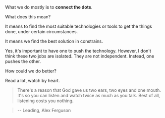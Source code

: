 What we do mostly is to __connect the dots__.

What does this mean?

It means to find the most suitable technologies or tools to get the things done, under certain circumstances.

It means we find the best solution in constrains.

Yes, it's important to have one to push the technology. However, I don't think these two jobs are isolated. They are not independent. Instead, one pushes the other.

How could we do better?

Read a lot, watch by heart.

> There's a reason that God gave us two ears,  two eyes and one mouth. It's so you can listen and watch twice as much as you talk. Best of all, listening costs you nothing.

> -- Leading, Alex Ferguson
